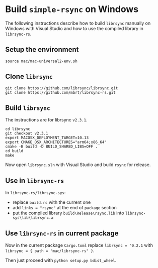 # Build `simple-rsync` on Windows

The following instructions describe how to build `librsync` manually
on Windows with Visual Studio and how to use the compiled library in `librsync-rs`.

## Setup the environment

`source mac/mac-universal2-env.sh`

## Clone `librsync`

```
git clone https://github.com/librsync/librsync.git
git clone https://github.com/mbrt/librsync-rs.git
```

## Build `librsync`

The instructions are for librsync `v2.3.1`.

```
cd librsync
git checkout v2.3.1
export MACOSX_DEPLOYMENT_TARGET=10.13
export CMAKE_OSX_ARCHITECTURES="arm64;x86_64"
cmake -B build -D BUILD_SHARED_LIBS=OFF .
cd build
make
```

Now open `librsync.sln` with Visual Studio and build `rsync` for release.

## Use in `librsync-rs`

In `librsync-rs/librsync-sys`:

- replace `build.rs` with the current one
- add `links = "rsync"` at the end of `package` section
- put the compiled library `build\Release\rsync.lib` into `librsync-sys\lib\librsync.a`

## Use `librsync-rs` in current package

Now in the current package `Cargo.toml` replace `librsync = "0.2.1`
with `librsync = { path = "mac/librsync-rs" }`.

Then just proceed with `python setup.py bdist_wheel`.
